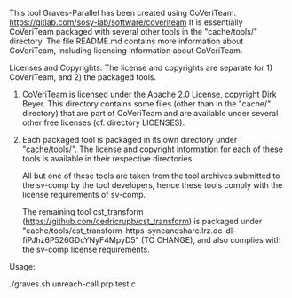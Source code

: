 This tool Graves-Parallel has been created using CoVeriTeam: https://gitlab.com/sosy-lab/software/coveriteam
It is essentially CoVeriTeam packaged with several other tools in the "cache/tools/" directory.
The file README.md contains more information about CoVeriTeam, including licencing information about CoVeriTeam.

Licenses and Copyrights:
The license and copyrights are separate for 1) CoVeriTeam, and 2) the packaged tools.
1) CoVeriTeam is licensed under the Apache 2.0 License, copyright Dirk Beyer.
   This directory contains some files (other than in the "cache/" directory)
   that are part of CoVeriTeam and are available under several other free licenses (cf. directory LICENSES).
2) Each packaged tool is packaged in its own directory under "cache/tools/".
   The license and copyright information for each of these tools is available in their respective directories.
   
   All but one of these tools are taken from the tool archives submitted to the sv-comp by the tool developers,
   hence these tools comply with the license requirements of sv-comp.
   
   The remaining tool cst_transform (https://github.com/cedricrupb/cst_transform) is
   packaged under "cache/tools/cst_transform-https-syncandshare.lrz.de-dl-fiPJhz6P526GDcYNyF4MpyD5" (TO CHANGE),
   and also complies with the sv-comp license requirements.

Usage:

  ./graves.sh unreach-call.prp test.c
